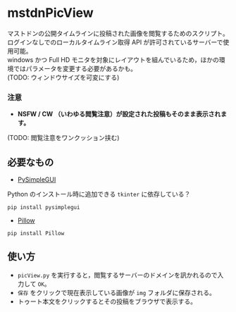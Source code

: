 #  mstdnPicView
マストドンの公開タイムラインに投稿された画像を閲覧するためのスクリプト。ログインなしでのローカルタイムライン取得 API が許可されているサーバーで使用可能。  
windows かつ Full HD モニタを対象にレイアウトを組んでいるため，ほかの環境ではパラメータを変更する必要があるかも。  
(TODO: ウィンドウサイズを可変にする)

### 注意
- **NSFW / CW （いわゆる閲覧注意）が設定された投稿もそのまま表示されます。**

(TODO: 閲覧注意をワンクッション挟む)

## 必要なもの
- [PySimpleGUI](https://pysimplegui.readthedocs.io/en/latest/)

Python のインストール時に追加できる `tkinter` に依存している？
```
pip install pysimplegui
```
- [Pillow](https://pillow.readthedocs.io/en/stable/index.html)
```
pip install Pillow
```

## 使い方
- `picView.py` を実行すると，閲覧するサーバーのドメインを訊かれるので入力して `OK`。
- `保存` をクリックで現在表示している画像が `img` フォルダに保存される。
- トゥート本文をクリックするとその投稿をブラウザで表示する。